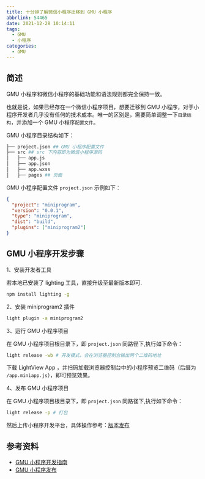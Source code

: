 ```yaml
---
title: 十分钟了解微信小程序迁移到 GMU 小程序
abbrlink: 54465
date: 2021-12-28 10:14:11
tags:
  - GMU
  - 小程序
categories:
  - GMU
---
```


## 简述

GMU 小程序和微信小程序的基础功能和语法规则都完全保持一致。

也就是说，如果已经存在一个微信小程序项目，想要迁移到 GMU 小程序，对于小程序开发者几乎没有任何的技术成本。唯一的区别是，需要简单调整一下`目录结构`，并添加一个 GMU 小程序`配置文件`。

GMU 小程序目录结构如下：

```bash
├── project.json ## GMU 小程序配置文件
├── src ## src 下内容即为微信小程序源码
│   ├── app.js
│   ├── app.json
│   ├── app.wxss
│   ├── pages ## 页面
```

GMU 小程序配置文件 `project.json` 示例如下：

```json
{
  "project": "miniprogram",
  "version": "0.0.1",
  "type": "miniprogram",
  "dist": "build",
  "plugins": ["miniprogram2"]
}
```

## GMU 小程序开发步骤

1、安装开发者工具

若本地已安装了 lighting 工具，直接升级至最新版本即可.

```bash
npm install lighting -g
```

2、安装 miniprogram2 插件

```bash
light plugin -a miniprogram2
```

3、运行 GMU 小程序项目

在 GMU 小程序项目根目录下，即 `project.json` 同路径下,执行如下命令：

```bash
light release -wb # 开发模式，会在浏览器控制台输出两个二维码地址
```

下载 LightView App ，并扫码加载浏览器控制台中的小程序预览二维码（后缀为 `/app.miniapp.js`），即可预览效果。

4、发布 GMU 小程序项目

在 GMU 小程序项目根目录下，即 `project.json` 同路径下,执行如下命令：

```bash
light release -p # 打包
```

然后上传小程序开发平台，具体操作参考：[版本发布](https://iknow.hs.net/site/jiguang/docView/home/15131)

## 参考资料

- [GMU 小程序开发指南](https://iknow.hs.net/site/jiguang/docView/home/25?docType=lib)
- [GMU 小程序发布](https://iknow.hs.net/site/jiguang/docView/home/15131)
